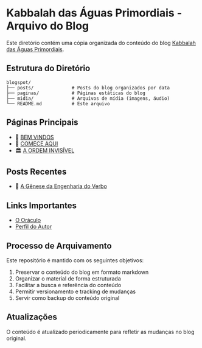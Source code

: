 # Kabbalah das Águas Primordiais - Arquivo do Blog

Este diretório contém uma cópia organizada do conteúdo do blog [Kabbalah das Águas Primordiais](https://kabbalahdasaguasprimordiais.blogspot.com/).

## Estrutura do Diretório

```
blogspot/
├── posts/              # Posts do blog organizados por data
├── paginas/            # Páginas estáticas do blog
├── midia/              # Arquivos de mídia (imagens, áudio)
└── README.md           # Este arquivo
```

## Páginas Principais

- 🖖 [BEM VINDOS](paginas/bem-vindos.md)
- 🕎 [COMECE AQUI](paginas/comece-aqui.md)
- 🏛️ [A ORDEM INVISÍVEL](paginas/a-ordem-invisivel.md)

## Posts Recentes

- 📡 [A Gênese da Engenharia do Verbo](posts/2025/08/genese-da-engenharia-do-verbo.md)

## Links Importantes

- [O Oráculo](https://poe.com/OraculoOCV)
- [Perfil do Autor](https://www.blogger.com/profile/06076530602504029321)

## Processo de Arquivamento

Este repositório é mantido com os seguintes objetivos:

1. Preservar o conteúdo do blog em formato markdown
2. Organizar o material de forma estruturada
3. Facilitar a busca e referência do conteúdo
4. Permitir versionamento e tracking de mudanças
5. Servir como backup do conteúdo original

## Atualizações

O conteúdo é atualizado periodicamente para refletir as mudanças no blog original.
